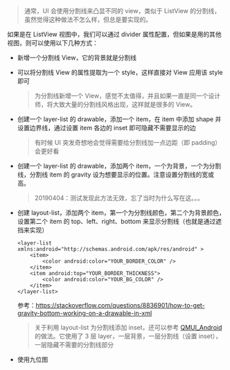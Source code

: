 > 通常，UI 会使用分割线来凸显不同的 view，类似于 ListView 的分割线，虽然觉得这种做法不怎么样，但总是要实现的。

如果是在 ListView 视图中，我们可以通过 divider 属性配置，但如果是用的其他视图，则可以使用以下几种方式：

+ 新增一个分割线 View，它的背景就是分割线

+ 可以将分割线 View 的属性提取为一个 style，这样直接对 View 应用该 style 即可

  > 为分割线新增一个 View，感觉不太值得，并且如果一直是同一个设计师，将大致大量的分割线风格出现，这样就是很多的 View。

+ 创建一个 layer-list 的 drawable，添加一个 item，在 item 中添加  shape 并设置边界线，通过设置 item 各边的 inset 即可隐藏不需要显示的边

  > 有时候 UI 突发奇想地会觉得需要给分割线加一点边距（即 padding）会更好看

+ 创建一个 layer-list 的 drawable，添加两个 item，一个为背景，一个为分割线，分割线 item 的 gravity 设为想要显示的位置。注意设置分割线的宽或高。

  > 20190404：测试发现此方法无效，忘了当时为什么写在这。。。

+ 创建 layout-list，添加两个 item，第一个为分割线颜色，第二个为背景颜色，设置第二个 item 的 top、left、right、bottom 来显示分割线（也就是通过遮挡来实现）

  ```
  <layer-list xmlns:android="http://schemas.android.com/apk/res/android" > 
      <item> 
          <color android:color="YOUR_BORDER_COLOR" /> 
      </item> 
      <item android:top="YOUR_BORDER_THICKNESS"> 
          <color android:color="YOUR_BG_COLOR" /> 
      </item> 
  </layer-list>
  ```

  参考：<https://stackoverflow.com/questions/8836901/how-to-get-gravity-bottom-working-on-a-drawable-in-xml>

  > 关于利用 layout-list 为分割线添加 inset，还可以参考 [QMUI_Android](https://github.com/Tencent/QMUI_Android/blob/1.x/qmui/src/main/res/drawable/qmui_list_item_bg_with_border_bottom_inset_left.xml) 的做法。它使用了 3 层 layer，一层背景，一层分割线（设置 inset），一层隐藏不需要的分割线部分

+ 使用九位图

